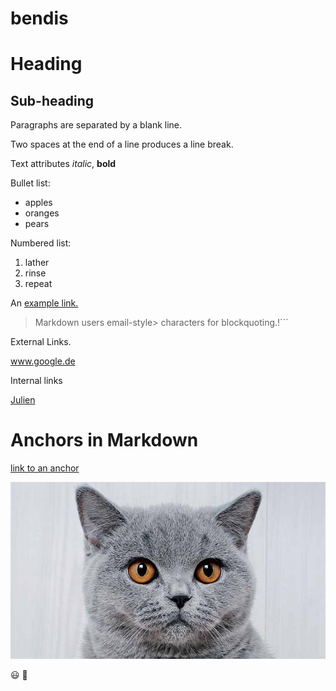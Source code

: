 # bendis

# Heading

## Sub-heading

Paragraphs are separated by a blank line.

Two spaces at the end of a line produces a line break.

Text attributes _italic_, **bold**

Bullet list:

* apples
* oranges
* pears

Numbered list:

1. lather
2. rinse
3. repeat

An [example link.](www.google.com)

> Markdown users email-style> characters for blockquoting.!```

External Links.

www.google.de

Internal links

[Julien](../../../julien)


# Anchors in Markdown

[link to an anchor](#anchors-in-markdown)

![Image](images/british.jpg "Hello kitty")

:smiley: :pray: